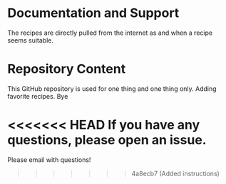 # Documentation and Support

The recipes are directly pulled from the internet as and when a recipe seems suitable. 

# Repository Content

This GitHub repository is used for one thing and one thing only. Adding favorite recipes. Bye

<<<<<<< HEAD
If you have any questions, please open an issue. 
=======
Please email with questions! 
>>>>>>> 4a8ecb7 (Added instructions)
